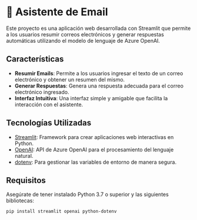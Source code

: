 # 📧 Asistente de Email

Este proyecto es una aplicación web desarrollada con Streamlit que permite a los usuarios resumir correos electrónicos y generar respuestas automáticas utilizando el modelo de lenguaje de Azure OpenAI.

## Características

- **Resumir Emails**: Permite a los usuarios ingresar el texto de un correo electrónico y obtener un resumen del mismo.
- **Generar Respuestas**: Genera una respuesta adecuada para el correo electrónico ingresado.
- **Interfaz Intuitiva**: Una interfaz simple y amigable que facilita la interacción con el asistente.

## Tecnologías Utilizadas

- [Streamlit](https://streamlit.io/): Framework para crear aplicaciones web interactivas en Python.
- [OpenAI](https://openai.com/): API de Azure OpenAI para el procesamiento del lenguaje natural.
- [dotenv](https://pypi.org/project/python-dotenv/): Para gestionar las variables de entorno de manera segura.

## Requisitos

Asegúrate de tener instalado Python 3.7 o superior y las siguientes bibliotecas:

```bash
pip install streamlit openai python-dotenv
